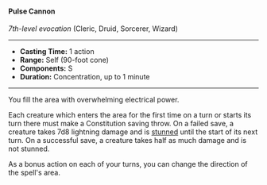 #### Pulse Cannon
*7th-level evocation* (Cleric, Druid, Sorcerer, Wizard)
___
- **Casting Time:** 1 action
- **Range:** Self (90-foot cone)
- **Components:** S
- **Duration:** Concentration, up to 1 minute
---
You fill the area with overwhelming electrical power.

Each creature which enters the area for the first time on a turn or starts its turn there must make a Constitution saving throw. On a failed save, a creature takes 7d8 lightning damage and is [stunned](../../Conditions/Stunned.md) until the start of its next turn. On a successful save, a creature takes half as much damage and is not stunned.

As a bonus action on each of your turns, you can  change the direction of the spell's area.

